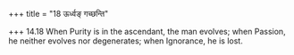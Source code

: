 +++
title = "18 ऊर्ध्वङ् गच्छन्ति"

+++
14.18 When Purity is in the ascendant, the man evolves; when Passion, he
neither evolves nor degenerates; when Ignorance, he is lost.
